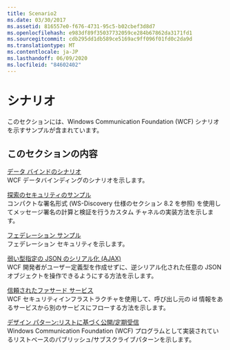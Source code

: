 ```yaml
---
title: Scenario2
ms.date: 03/30/2017
ms.assetid: 816557e0-f676-4731-95c5-b02cbef3d8d7
ms.openlocfilehash: e983df89f35037732059ce284b67862da3171fd1
ms.sourcegitcommit: cdb295dd1db589ce5169ac9ff096f01fd0c2da9d
ms.translationtype: MT
ms.contentlocale: ja-JP
ms.lasthandoff: 06/09/2020
ms.locfileid: "84602402"
---
```

# <a name="scenario"></a>シナリオ
このセクションには、Windows Communication Foundation (WCF) シナリオを示すサンプルが含まれています。  
  
## <a name="in-this-section"></a>このセクションの内容  
 [データ バインドのシナリオ](data-binding-scenarios.md)  
 WCF データバインディングのシナリオを示します。  
  
 [探索のセキュリティのサンプル](discovery-security-sample.md)  
 コンパクトな署名形式 (WS-Discovery 仕様のセクション 8.2 を参照) を使用してメッセージ署名の計算と検証を行うカスタム チャネルの実装方法を示します。  
  
 [フェデレーション サンプル](federation-sample.md)  
 フェデレーション セキュリティを示します。  
  
 [弱い型指定の JSON のシリアル化 (AJAX)](weakly-typed-json-serialization-sample.md)  
 WCF 開発者がユーザー定義型を作成せずに、逆シリアル化された任意の JSON オブジェクトを操作できるようにする方法を示します。  
  
 [信頼されたファサード サービス](trusted-facade-service.md)  
 WCF セキュリティインフラストラクチャを使用して、呼び出し元の id 情報をあるサービスから別のサービスにフローする方法を示します。  
  
 [デザイン パターン:リストに基づく公開/定期受信](design-patterns-list-based-publish-subscribe.md)  
 Windows Communication Foundation (WCF) プログラムとして実装されているリストベースのパブリッシュ/サブスクライブパターンを示します。

